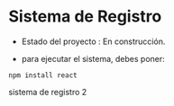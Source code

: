 <h1>Sistema de Registro</h1>

- Estado del proyecto : En construcción.

- para ejecutar el sistema, debes poner:

```npm install react```

sistema de registro 2

